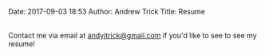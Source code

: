 Date: 2017-09-03 18:53 
Author: Andrew Trick 
Title: Resume

<br>
Contact me via email at <a href="mailto:andyjtrick@gmail.com">andyjtrick@gmail.com</a> if you'd like to see to see my resume!